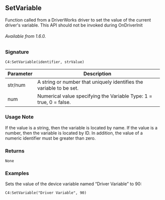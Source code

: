 ## SetVariable

Function called from a DriverWorks driver to set the value of the current driver's variable. This API should not be invoked during OnDriverInit

###### Available from 1.6.0.


### Signature

`C4:SetVariable(identifier, strValue)`	


| Parameter | Description |
| --- | --- |
| str/num | A string or number that uniquely identifies the variable to be set.
| num | Numerical value specifying the Variable Type: 1 = true, 0 = false. |


### Usage Note

If the value is a string, then the variable is located by name. If the value is a number, then the variable is located by ID. In addition, the value of a numeric identifier must be greater than zero. 


### Returns

`None`


### Examples

Sets the value of the device variable named “Driver Variable” to 90:

`C4:SetVariable("Driver Variable", 90)`


